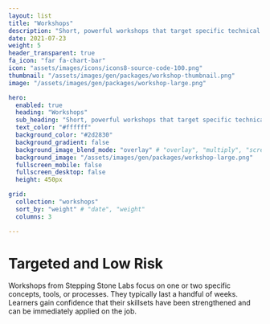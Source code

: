 ```yaml
---
layout: list
title: "Workshops"
description: "Short, powerful workshops that target specific technical skills."
date: 2021-07-23
weight: 5
header_transparent: true
fa_icon: "far fa-chart-bar"
icon: "assets/images/icons/icons8-source-code-100.png"
thumbnail: "/assets/images/gen/packages/workshop-thumbnail.png"
image: "/assets/images/gen/packages/workshop-large.png"

hero:
  enabled: true
  heading: "Workshops"
  sub_heading: "Short, powerful workshops that target specific technical skills."
  text_color: "#ffffff"
  background_color: "#2d2830"
  background_gradient: false
  background_image_blend_mode: "overlay" # "overlay", "multiply", "screen"
  background_image: "/assets/images/gen/packages/workshop-large.png"
  fullscreen_mobile: false
  fullscreen_desktop: false
  height: 450px

grid:
  collection: "workshops"
  sort_by: "weight" # "date", "weight"
  columns: 3

---
```


# Targeted and Low Risk

Workshops from Stepping Stone Labs focus on one or two specific concepts, tools, or processes. They typically last a handful of weeks. Learners gain confidence that their skillsets have been strengthened and can be immediately applied on the job.